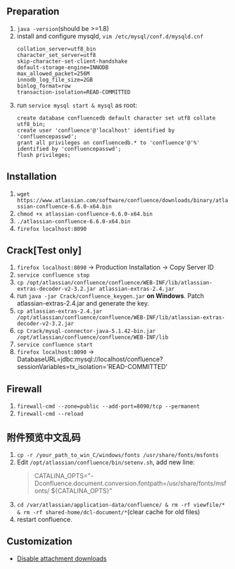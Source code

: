 ## Preparation
1. `java -version`(should be >=1.8)
1. install and configure mysqld, `vim /etc/mysql/conf.d/mysqld.cnf`
    ```
    collation_server=utf8_bin
    character_set_server=utf8
    skip-character-set-client-handshake
    default-storage-engine=INNODB
    max_allowed_packet=256M
    innodb_log_file_size=2GB
    binlog_format=row
    transaction-isolation=READ-COMMITTED
    ```
1. run `service mysql start & mysql` as root:
    ```mysql
    create database confluencedb default character set utf8 collate utf8_bin;
    create user 'confluence'@'localhost' identified by 'confluencepasswd';
    grant all privileges on confluencedb.* to 'confluence'@'%' identified by 'confluencepasswd';
    flush privileges;
    ```
## Installation
1. `wget https://www.atlassian.com/software/confluence/downloads/binary/atlassian-confluence-6.6.0-x64.bin`
1. `chmod +x atlassian-confluence-6.6.0-x64.bin`
1. `./atlassian-confluence-6.6.0-x64.bin`
1. `firefox localhost:8090`

## Crack[Test only]
1. `firefox localhost:8090` -> Production Installation -> Copy Server ID
1. `service confluence stop`
1. `cp /opt/atlassian/confluence/confluence/WEB-INF/lib/atlassian-extras-decoder-v2-3.2.jar atlassian-extras-2.4.jar`
1. run `java -jar Crack/confluence_keygen.jar` **on Windows**. Patch atlassian-extras-2.4.jar and generate the key.
1. `cp atlassian-extras-2.4.jar /opt/atlassian/confluence/confluence/WEB-INF/lib/atlassian-extras-decoder-v2-3.2.jar`
1. `cp Crack/mysql-connector-java-5.1.42-bin.jar /opt/atlassian/confluence/confluence/WEB-INF/lib`
1. `service confluence start`
1. `firefox localhost:8090` -> DatabaseURL=jdbc:mysql://localhost/confluence?sessionVariables=tx_isolation='READ-COMMITTED'

## Firewall
1. `firewall-cmd --zone=public --add-port=8090/tcp --permanent`
1. `firewall-cmd --reload`

## 附件预览中文乱码
1. `cp -r /your_path_to_win_C/windows/fonts /usr/share/fonts/msfonts`
1. Edit `/opt/atlassian/confluence/bin/setenv.sh`, add new line:
    > CATALINA_OPTS="-Dconfluence.document.conversion.fontpath=/usr/share/fonts/msfonts/ ${CATALINA_OPTS}"
1. `cd /var/atlassian/application-data/confluence/ & rm -rf viewfile/* & rm -rf shared-home/dcl-document/*`(clear cache for old files)
1. restart confluence.


## Customization
* [Disable attachment downloads](disable_attachment_downloads_confluence.md)
